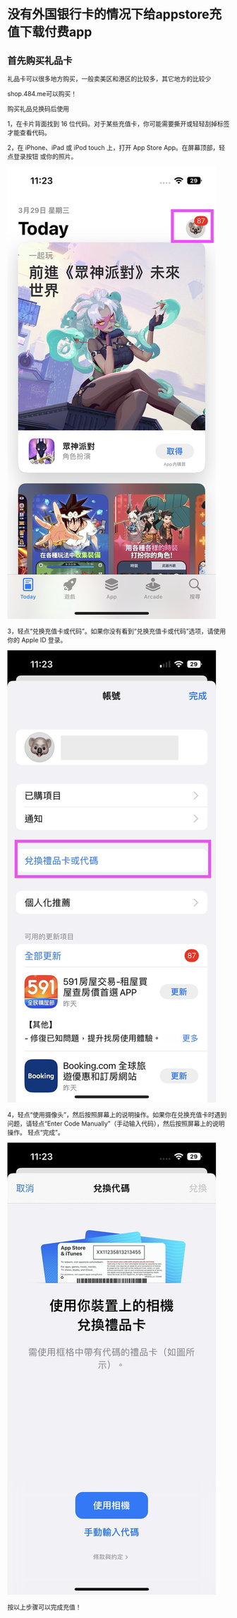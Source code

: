 # 没有外国银行卡的情况下给appstore充值下载付费app



## 首先购买礼品卡

礼品卡可以很多地方购买，一般卖美区和港区的比较多，其它地方的比较少

shop.484.me可以购买！

购买礼品兑换码后使用



1，在卡片背面找到 16 位代码。对于某些充值卡，你可能需要撕开或轻轻刮掉标签才能查看代码。


2，在 iPhone、iPad 或 iPod touch 上，打开 App Store App。在屏幕顶部，轻点登录按钮  或你的照片。

![](../images/appstore/1.jpg)


3，轻点“兑换充值卡或代码”。如果你没有看到“兑换充值卡或代码”选项，请使用你的 Apple ID 登录。

![](../images/appstore/2.jpg)

4，轻点“使用摄像头”，然后按照屏幕上的说明操作。如果你在兑换充值卡时遇到问题，请轻点“Enter Code Manually”（手动输入代码），然后按照屏幕上的说明操作。
轻点“完成”。


![](../images/appstore/3.jpg)

按以上步骤可以完成充值！